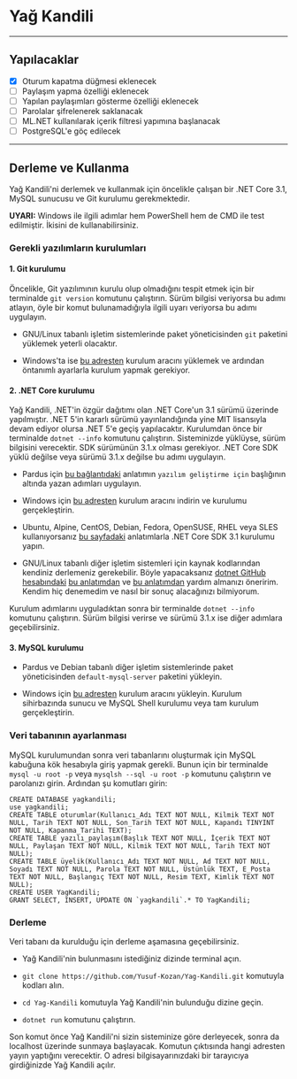 # Yağ Kandili
---
## Yapılacaklar
- [x] Oturum kapatma düğmesi eklenecek
- [ ] Paylaşım yapma özelliği eklenecek
- [ ] Yapılan paylaşımları gösterme özelliği eklenecek
- [ ] Parolalar şifrelenerek saklanacak
- [ ] ML.NET kullanılarak içerik filtresi yapımına başlanacak
- [ ] PostgreSQL'e göç edilecek
---
## Derleme ve Kullanma
Yağ Kandili'ni derlemek ve kullanmak için öncelikle çalışan bir .NET Core 3.1, MySQL sunucusu ve Git kurulumu gerekmektedir.

**UYARI:** Windows ile ilgili adımlar hem PowerShell hem de CMD ile test edilmiştir. İkisini de kullanabilirsiniz.

### Gerekli yazılımların kurulumları
#### 1. Git kurulumu
Öncelikle, Git yazılımının kurulu olup olmadığını tespit etmek için bir terminalde `git version` komutunu çalıştırın. Sürüm bilgisi veriyorsa bu adımı atlayın, öyle bir komut bulunamadığıyla ilgili uyarı veriyorsa bu adımı uygulayın.

* GNU/Linux tabanlı işletim sistemlerinde paket yöneticisinden `git` paketini yüklemek yeterli olacaktır.

* Windows'ta ise [bu adresten](https://git-scm.com/download/win) kurulum aracını yüklemek ve ardından öntanımlı ayarlarla kurulum yapmak gerekiyor.

#### 2. .NET Core kurulumu
Yağ Kandili, .NET'in özgür dağıtımı olan .NET Core'un 3.1 sürümü üzerinde yapılmıştır. .NET 5'in kararlı sürümü yayınlandığında yine MIT lisansıyla devam ediyor olursa .NET 5'e geçiş yapılacaktır.
Kurulumdan önce bir terminalde `dotnet --info` komutunu çalıştırın. Sisteminizde yüklüyse, sürüm bilgisini verecektir. SDK sürümünün 3.1.x olması gerekiyor. .NET Core SDK yüklü değilse veya sürümü 3.1.x değilse bu adımı uygulayın.

* Pardus için [bu bağlantıdaki](https://forum.pardus.org.tr/t/pardus-ile-c-kullanmak/15804) anlatımın `yazılım geliştirme için` başlığının altında yazan adımları uygulayın.

* Windows için [bu adresten](https://dotnet.microsoft.com/download/dotnet-core/thank-you/sdk-3.1.402-windows-x64-installer) kurulum aracını indirin ve kurulumu gerçekleştirin.
* Ubuntu, Alpine, CentOS, Debian, Fedora, OpenSUSE, RHEL veya SLES kullanıyorsanız [bu sayfadaki](https://docs.microsoft.com/tr-tr/dotnet/core/install/linux) anlatımlarla .NET Core SDK 3.1 kurulumu yapın.
* GNU/Linux tabanlı diğer işletim sistemleri için kaynak kodlarından kendiniz derlemeniz gerekebilir. Böyle yapacaksanız [dotnet GitHub hesabındaki](https://github.com/dotnet) [bu anlatımdan](https://github.com/dotnet/aspnetcore/blob/master/docs/BuildFromSource.md) ve [bu anlatımdan](https://github.com/dotnet/source-build) yardım almanızı öneririm. Kendim hiç denemedim ve nasıl bir sonuç alacağınızı bilmiyorum.

Kurulum adımlarını uyguladıktan sonra bir terminalde `dotnet --info` komutunu çalıştırın. Sürüm bilgisi verirse ve sürümü 3.1.x ise diğer adımlara geçebilirsiniz.

#### 3. MySQL kurulumu
* Pardus ve Debian tabanlı diğer işletim sistemlerinde paket yöneticisinden `default-mysql-server` paketini yükleyin.

* Windows için [bu adresten](https://dev.mysql.com/downloads/) kurulum aracını yükleyin. Kurulum sihirbazında sunucu ve MySQL Shell kurulumu veya tam kurulum gerçekleştirin.

### Veri tabanının ayarlanması
MySQL kurulumundan sonra veri tabanlarını oluşturmak için MySQL kabuğuna kök hesabıyla giriş yapmak gerekli. Bunun için bir terminalde `mysql -u root -p` veya `mysqlsh --sql -u root -p` komutunu çalıştırın ve parolanızı girin. Ardından şu komutları girin:
```
CREATE DATABASE yagkandili;
use yagkandili;
CREATE TABLE oturumlar(Kullanıcı_Adı TEXT NOT NULL, Kilmik TEXT NOT NULL, Tarih TEXT NOT NULL, Son_Tarih TEXT NOT NULL, Kapandı TINYINT NOT NULL, Kapanma_Tarihi TEXT);
CREATE TABLE yazılı_paylaşım(Başlık TEXT NOT NULL, İçerik TEXT NOT NULL, Paylaşan TEXT NOT NULL, Kilmik TEXT NOT NULL, Tarih TEXT NOT NULL);
CREATE TABLE üyelik(Kullanıcı_Adı TEXT NOT NULL, Ad TEXT NOT NULL, Soyadı TEXT NOT NULL, Parola TEXT NOT NULL, Üstünlük TEXT, E_Posta TEXT NOT NULL, Başlangıç TEXT NOT NULL, Resim TEXT, Kimlik TEXT NOT NULL);
CREATE USER YagKandili;
GRANT SELECT, INSERT, UPDATE ON `yagkandili`.* TO YagKandili;
```

### Derleme
Veri tabanı da kurulduğu için derleme aşamasına geçebilirsiniz.
* Yağ Kandili'nin bulunmasını istediğiniz dizinde terminal açın.

* `git clone https://github.com/Yusuf-Kozan/Yag-Kandili.git` komutuyla kodları alın.
* `cd Yag-Kandili` komutuyla Yağ Kandili'nin bulunduğu dizine geçin.
* `dotnet run` komutunu çalıştırın.

Son komut önce Yağ Kandili'ni sizin sisteminize göre derleyecek, sonra da localhost üzerinde sunmaya başlayacak. Komutun çıktısında hangi adresten yayın yaptığını verecektir. O adresi bilgisayarınızdaki bir tarayıcıya girdiğinizde Yağ Kandili açılır.
